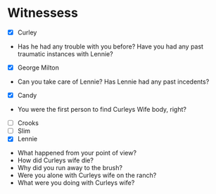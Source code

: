 # Witnessess
- [x] Curley 
- Has he had any trouble with you before? Have you had any past traumatic instances with Lennie?
- [x] George Milton 
- Can you take care of Lennie? Has Lennie had any past incedents?
- [x] Candy
- You were the first person to find Curleys Wife body, right?
- [ ] Crooks
- [ ] Slim
- [X] Lennie
- What happened from your point of view?
- How did Curleys wife die?
- Why did you run away to the brush?
- Were you alone with Curleys wife on the ranch?
- What were you doing with Curleys wife?
